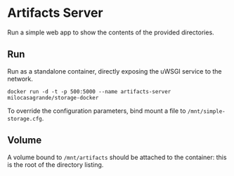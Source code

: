 Artifacts Server
================

Run a simple web app to show the contents of the provided directories.

Run
---

Run as a standalone container, directly exposing the uWSGI service to the network.

    docker run -d -t -p 500:5000 --name artifacts-server milocasagrande/storage-docker

To override the configuration parameters, bind mount a file to `/mnt/simple-storage.cfg`.

Volume
------

A volume bound to `/mnt/artifacts` should be attached to the container: this is
the root of the directory listing.
